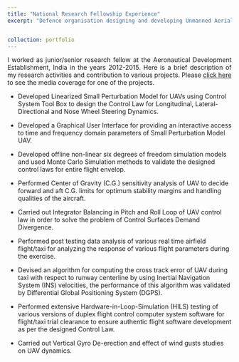 ```yaml
---
title: "National Research Fellowship Experience"
excerpt: "Defence organisation designing and developing Unmanned Aerial Systems and Combat Aircraft Simulators"


collection: portfolio
---
```

<div style="text-align: justify"> 
I worked as junior/senior research fellow at the Aeronautical Development Establishment, India in the years 2012-2015. Here is a brief description of my research activities and contribution to various projects. Please <a href="https://www.youtube.com/watch?v=_vvhno58Qq8"> click here </a> to see the media coverage for one of the projects. </div>

* Developed Linearized Small Perturbation Model for UAVs using Control System Tool Box to design the Control Law for Longitudinal, Lateral-Directional and Nose Wheel Steering Dynamics. 

* Developed a Graphical User Interface for providing an interactive access to time and frequency domain parameters of Small Perturbation Model UAV. 

* Developed offline non-linear six degrees of freedom simulation models and used Monte Carlo Simulation methods to validate the designed control laws for entire flight envelop.

* Performed Center of Gravity (C.G.) sensitivity analysis of UAV to decide forward and aft C.G. limits for optimum stability margins and handling qualities of the aircraft.

* Carried out Integrator Balancing in Pitch and Roll Loop of UAV control law in order to solve the problem of Control Surfaces Demand Divergence.
  
* Performed post testing data analysis of various real time airfield flight/taxi for analyzing the response of various flight parameters during the exercise.
  
* Devised an algorithm for computing the cross track error of UAV during taxi with respect to runway centerline by using Inertial Navigation System (INS) velocities, the performance of this algorithm was validated by Differential Global Positioning System (DGPS).
  
* Performed extensive Hardware-in-Loop-Simulation (HILS) testing of various versions of duplex flight control computer system software for flight/taxi trial clearance to ensure authentic flight software development as per the designed Control Law.

* Carried out Vertical Gyro De-erection and effect of wind gusts studies on UAV dynamics.

